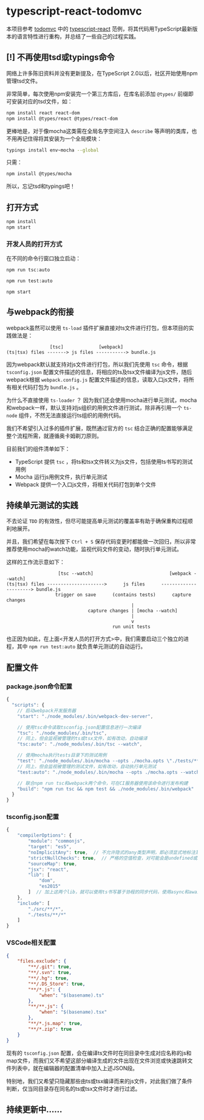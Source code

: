 # typescript-react-todomvc

本项目参考 [todomvc](https://github.com/tastejs/todomvc) 中的 [typescript-react](https://github.com/tastejs/todomvc/tree/master/examples/typescript-react) 范例，将其代码用TypeScript最新版本的语言特性进行重构，并总结了一些自己的过程实践。

## [!] 不再使用tsd或typings命令

网络上许多陈旧资料并没有更新提及，在TypeScript 2.0以后，社区开始使用npm管理tsd文件。

非常简单，每次使用npm安装完一个第三方库后，在库名前添加 `@types/` 前缀即可安装对应的tsd文件，如：

```bash
npm install react react-dom
npm install @types/react @types/react-dom
```

更棒地是，对于像mocha这类需在全局名字空间注入 `describe` 等声明的类库，也不用再记住得将其安装为一个全局模块：

```bash
typings install env~mocha --global
```

只需：

```bash
npm install @types/mocha
```

所以，忘记tsd和typings吧！

## 打开方式

```bash
npm install
npm start
```

### 开发人员的打开方式

在不同的命令行窗口独立启动：

```bash
npm run tsc:auto
```

```bash
npm run test:auto
```

```
npm start
```

## 与webpack的衔接

webpack虽然可以使用 `ts-load` 插件扩展直接对ts文件进行打包，但本项目的实践做法是：

```
                [tsc]             [webpack]
(ts|tsx) files -------> js files -----------> bundle.js
```

因为webpack默认就支持对js文件进行打包，所以我们先使用 `tsc` 命令，根据 `tsconfig.json` 配置文件描述的信息，将相应的ts及tsx文件编译为js文件，随后webpack根据 `webpack.config.js` 配置文件描述的信息，读取入口js文件，将所有相关代码打包为 `bundle.js` 。

为什么不直接使用 `ts-loader` ？ 因为我们还会使用mocha进行单元测试，mocha和webpack一样，默认支持对js组织的用例文件进行测试，除非再引用一个 `ts-node` 组件，不然无法直接运行ts组织的用例代码。

我们不希望引入过多的插件扩展，既然通过官方的 `tsc` 结合正确的配置能够满足整个流程所需，就遵循奥卡姆剃刀原则。

目前我们的组件清单如下：

* TypeScript 提供 `tsc` ，将ts和tsx文件转义为js文件，包括使用ts书写的测试用例
* Mocha 运行js用例文件，执行单元测试
* Webpack 提供一个入口js文件，将相关代码打包到单个文件

## 持续单元测试的实践

不去论证 `TDD` 的有效性，但尽可能提高单元测试的覆盖率有助于确保重构过程顺利地展开。

并且，我们希望在每次按下 `Ctrl + S` 保存代码变更时都能做一次回归，所以非常推荐使用mocha的watch功能，监视代码文件的变动，随时执行单元测试。

这样的工作流示意如下：

```
                   [tsc --watch]                            [webpack --watch]
(ts|tsx) files --------------------->      js files      ----------------------> bundle.js
                  trigger on save      (contains tests)      capture changes
                                              |
                              capture changes | [mocha --watch]
                                              |
                                              v
                                       run unit tests
```

也正因为如此，在上面<开发人员的打开方式>中，我们需要启动三个独立的进程，其中 `npm run test:auto` 就负责单元测试的自动运行。

## 配置文件

### package.json命令配置

```javascript
{
  "scripts": {
    // 启动webpack开发服务器
    "start": "./node_modules/.bin/webpack-dev-server",

    // 使用tsc命令读取tsconfig.json配置信息进行一次编译
    "tsc": "./node_modules/.bin/tsc",
    // 同上，但会监视被管理的ts或tsx文件，如有改动，自动编译
    "tsc:auto": "./node_modules/.bin/tsc --watch",

    // 使用mocha执行tests目录下的测试用例
    "test": "./node_modules/.bin/mocha --opts ./mocha.opts \"./tests/**/*.test.js\"",
    // 同上，但会监视被管理的测试文件，如有改动，自动执行单元测试
    "test:auto": "./node_modules/.bin/mocha --opts ./mocha.opts --watch \"./tests/**/*.test.js\"",

    // 联合npm run tsc和webpack两个命令，可在CI服务器使用该命令进行发布构建
    "build": "npm run tsc && npm test && ./node_modules/.bin/webpack"
  }
}
```

### tsconfig.json配置

```javascript
{
    "compilerOptions": {
        "module": "commonjs",
        "target": "es5",
        "noImplicitAny": true,  // 不允许隐式的any类型声明，即必须显式地标注某个变量的类型是any，推荐启用！
        "strictNullChecks": true,  // 严格的空值检查，对可能会是undefined或null的变量引用提出告警，推荐启用！
        "sourceMap": true,
        "jsx": "react",
        "lib": [
            "dom",
            "es2015"
        ]  // 加上这两个lib，就可以使用ts书写基于协程的同步代码，使用async和await关键字，并且支持输出为es5！
    },
    "include": [
        "./src/**/*",
        "./tests/**/*"
    ]
}
```

### VSCode相关配置

```json
{
    "files.exclude": {
        "**/.git": true,
        "**/.svn": true,
        "**/.hg": true,
        "**/.DS_Store": true,
        "**/*.js": {
            "when": "$(basename).ts"
        },
        "**/**.js": {
            "when": "$(basename).tsx"
        },
        "**/*.js.map": true,
        "**/*.zip": true
    }
}
```

现有的 `tsconfig.json` 配置，会在编译ts文件时在同目录中生成对应名称的js和map文件，而我们又不希望这部分编译生成的文件出现在文件浏览或快速跳转文件列表中，就在编辑器的配置清单中加入上述JSON段。

特别地，我们又希望只隐藏那些由ts或tsx编译而来的js文件，对此我们做了条件判断，仅当同目录存在同名的ts或tsx文件时才进行过滤。

## 持续更新中……

